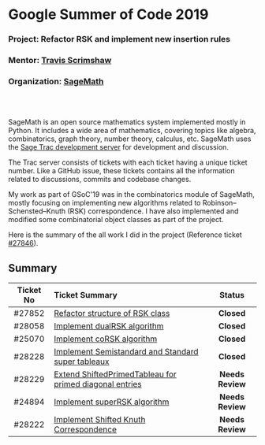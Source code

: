 # Google Summer of Code 2019
### Project: Refactor RSK and implement new insertion rules
### Mentor: [Travis Scrimshaw](https://sites.google.com/view/tscrim/home)
### Organization: [SageMath](http://www.sagemath.org/)
<br/>
<br/>

SageMath is an open source mathematics system implemented mostly in Python. It includes a wide area of mathematics, covering topics like algebra, combinatorics, graph theory, number theory, calculus, etc. SageMath uses the [Sage Trac development server](trac.sagemath.org) for development and discussion.

The Trac server consists of tickets with each ticket having a unique ticket number. Like a GitHub issue, these tickets contains all the information related to discussions, commits and codebase changes. 

My work as part of GSoC'19 was in the combinatorics module of SageMath, mostly focusing on implementing new algorithms related to Robinson–Schensted–Knuth (RSK) correspondence. I have also implemented and modified some combinatorial object classes as part of the project.

Here is the summary of the all work I did in the project (Reference ticket [#27846](https://trac.sagemath.org/ticket/27846)).

## Summary

| Ticket No | Ticket Summary | Status |
|:---------:|:---------------|:------:|
| #27852 | [Refactor structure of RSK class](https://trac.sagemath.org/ticket/27852) | **Closed** |
| #28058 | [Implement dualRSK algorithm](https://trac.sagemath.org/ticket/28058) | **Closed** |
| #25070 | [Implement coRSK algorithm](https://trac.sagemath.org/ticket/25070) | **Closed** |
| #28228 | [Implement Semistandard and Standard super tableaux](https://trac.sagemath.org/ticket/28228) | **Closed** |
| #28229 | [Extend ShiftedPrimedTableau for primed diagonal entries](https://trac.sagemath.org/ticket/28229) | **Needs Review** |
| #24894 | [Implement superRSK algorithm](https://trac.sagemath.org/ticket/24894) | **Needs Review** |
| #28222 | [Implement Shifted Knuth Correspondence](https://trac.sagemath.org/ticket/28222) | **Needs Review** |
<br/>
